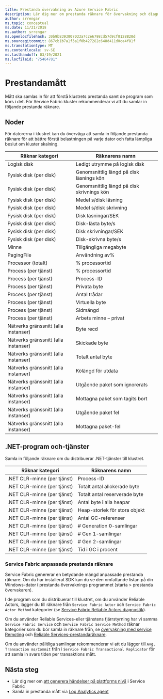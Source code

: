 ```yaml
---
title: Prestanda övervakning av Azure Service Fabric
description: Lär dig mer om prestanda räknare för övervakning och diagnostik av Azure Service Fabric-kluster.
author: srrengar
ms.topic: conceptual
ms.date: 11/21/2018
ms.author: srrengar
ms.openlocfilehash: 30b9b8393007033a7c2e6798cd57d9cf0128820d
ms.sourcegitcommit: 867cb1b7a1f3a1f0b427282c648d411d0ca4f81f
ms.translationtype: MT
ms.contentlocale: sv-SE
ms.lasthandoff: 03/19/2021
ms.locfileid: "75464701"
---
```

# <a name="performance-metrics"></a>Prestandamått

Mått ska samlas in för att förstå klustrets prestanda samt de program som körs i det. För Service Fabric kluster rekommenderar vi att du samlar in följande prestanda räknare.

## <a name="nodes"></a>Noder

För datorerna i klustret kan du överväga att samla in följande prestanda räknare för att bättre förstå belastningen på varje dator och fatta lämpliga beslut om kluster skalning.

| Räknar kategori | Räknarens namn |
| --- | --- |
| Logisk disk | Ledigt utrymme på logisk disk |
| Fysisk disk (per disk) | Genomsnittlig längd på disk läsnings kön |
| Fysisk disk (per disk) | Genomsnittlig längd på disk skrivnings kön |
| Fysisk disk (per disk) | Medel s/disk läsning |
| Fysisk disk (per disk) | Medel s/disk skrivning |
| Fysisk disk (per disk) | Disk läsningar/SEK |
| Fysisk disk (per disk) | Disk-lästa byte/s |
| Fysisk disk (per disk) | Disk skrivningar/SEK |
| Fysisk disk (per disk) | Disk-skrivna byte/s |
| Minne | Tillgängliga megabyte |
| PagingFile | Användning av% |
| Processor (totalt) | % processortid |
| Process (per tjänst) | % processortid |
| Process (per tjänst) | Process-ID |
| Process (per tjänst) | Privata byte |
| Process (per tjänst) | Antal trådar |
| Process (per tjänst) | Virtuella byte |
| Process (per tjänst) | Sidmängd |
| Process (per tjänst) | Arbets minne – privat |
| Nätverks gränssnitt (alla instanser) | Byte recd |
| Nätverks gränssnitt (alla instanser) | Skickade byte |
| Nätverks gränssnitt (alla instanser) | Totalt antal byte |
| Nätverks gränssnitt (alla instanser) | Kölängd för utdata |
| Nätverks gränssnitt (alla instanser) | Utgående paket som ignorerats |
| Nätverks gränssnitt (alla instanser) | Mottagna paket som tagits bort |
| Nätverks gränssnitt (alla instanser) | Utgående paket fel |
| Nätverks gränssnitt (alla instanser) | Mottagna paket-fel |

## <a name="net-applications-and-services"></a>.NET-program och-tjänster

Samla in följande räknare om du distribuerar .NET-tjänster till klustret. 

| Räknar kategori | Räknarens namn |
| --- | --- |
| .NET CLR-minne (per tjänst) | Process-ID |
| .NET CLR-minne (per tjänst) | Totalt antal allokerade byte |
| .NET CLR-minne (per tjänst) | Totalt antal reserverade byte |
| .NET CLR-minne (per tjänst) | Antal byte i alla heapar |
| .NET CLR-minne (per tjänst) | Heap-storlek för stora objekt |
| .NET CLR-minne (per tjänst) | Antal GC-referenser |
| .NET CLR-minne (per tjänst) | # Generation 0-samlingar |
| .NET CLR-minne (per tjänst) | # Gen 1-samlingar |
| .NET CLR-minne (per tjänst) | # Gen 2-samlingar |
| .NET CLR-minne (per tjänst) | Tid i GC i procent |

### <a name="service-fabrics-custom-performance-counters"></a>Service Fabric anpassade prestanda räknare

Service Fabric genererar en betydande mängd anpassade prestanda räknare. Om du har installerat SDK kan du se den omfattande listan på din Windows-dator i prestanda övervaknings programmet (starta > prestanda övervakaren). 

I de program som du distribuerar till klustret, om du använder Reliable Actors, lägger du till räknare från `Service Fabric Actor` och `Service Fabric Actor Method` kategorier (se [Service Fabric Reliable Actors diagnostik](service-fabric-reliable-actors-diagnostics.md)).

Om du använder Reliable Services-eller tjänstens fjärrstyrning har vi samma `Service Fabric Service` och `Service Fabric Service Method` räknar kategorier som du bör samla in räknare från, se [övervakning med service Remoting](service-fabric-reliable-serviceremoting-diagnostics.md) och [Reliable Services-prestandaräknare](service-fabric-reliable-services-diagnostics.md#performance-counters). 

Om du använder pålitliga samlingar rekommenderar vi att du lägger till `Avg. Transaction ms/Commit` från i `Service Fabric Transactional Replicator` för att samla in svars tiden per transaktions mått.


## <a name="next-steps"></a>Nästa steg

* Lär dig mer om [att generera händelser på plattforms nivå](service-fabric-diagnostics-event-generation-infra.md) i Service Fabric
* Samla in prestanda mått via [Log Analytics agent](service-fabric-diagnostics-oms-agent.md)

